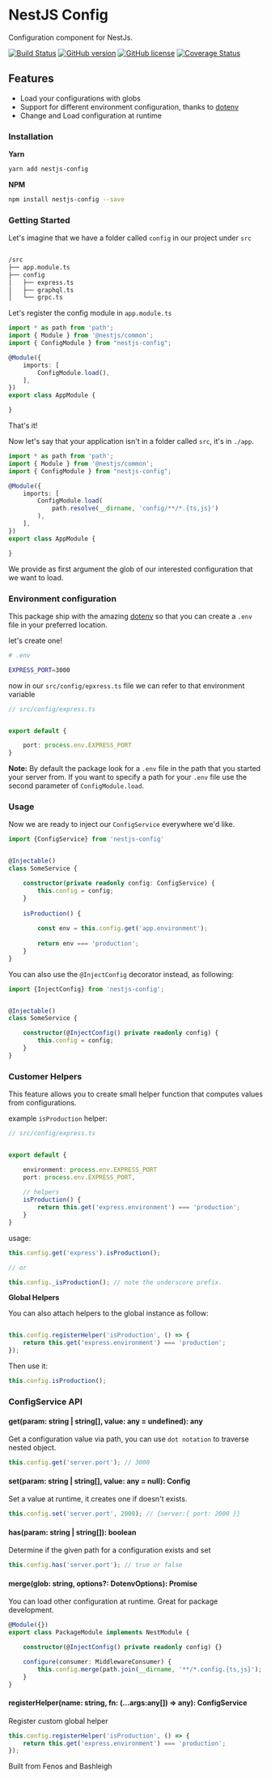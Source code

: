 # NestJS Config

Configuration component for NestJs.


[![Build Status](https://travis-ci.org/bashleigh/nestjs-config.svg?branch=master)](https://travis-ci.org/bashleigh/nestjs-config)
[![GitHub version](https://img.shields.io/npm/v/nestjs-config.svg)](https://www.npmjs.com/package/nestjs-config)
[![GitHub license](https://img.shields.io/github/license/bashleigh/nestjs-config.svg)](https://github.com/bashleigh/nestjs-config/blob/master/LICENSE)
[![Coverage Status](https://coveralls.io/repos/github/bashleigh/nestjs-config/badge.svg?branch=master)](https://coveralls.io/github/bashleigh/nestjs-config?branch=master)

## Features

- Load your configurations with globs
- Support for different environment configuration, thanks to [dotenv](https://github.com/motdotla/dotenv)
- Change and Load configuration at runtime

### Installation

**Yarn**
```bash
yarn add nestjs-config
```

**NPM**
```bash
npm install nestjs-config --save
```

### Getting Started

Let's imagine that we have a folder called `config` in our project under `src`

```bash

/src
├── app.module.ts
├── config
│   ├── express.ts
│   ├── graphql.ts
│   └── grpc.ts
```

Let's register the config module in `app.module.ts`

```ts
import * as path from 'path';
import { Module } from '@nestjs/common';
import { ConfigModule } from "nestjs-config";

@Module({
    imports: [
        ConfigModule.load(),
    ],
})
export class AppModule {

}
```
That's it!

Now let's say that your application isn't in a folder called `src`, it's in `./app`.

```ts
import * as path from 'path';
import { Module } from '@nestjs/common';
import { ConfigModule } from "nestjs-config";

@Module({
    imports: [
        ConfigModule.load(
            path.resolve(__dirname, 'config/**/*.{ts,js}')
        ),
    ],
})
export class AppModule {

}
```

We provide as first argument the glob of our interested configuration that we want to load.

### Environment configuration

This package ship with the amazing [dotenv](https://github.com/motdotla/dotenv) so that you can create
a `.env` file in your preferred location.

let's create one!

```bash
# .env

EXPRESS_PORT=3000
```

now in our `src/config/epxress.ts` file we can refer to that environment variable 

```ts
// src/config/express.ts


export default {

    port: process.env.EXPRESS_PORT
}
```

**Note:** By default the package look for a `.env` file in the path that you started your server from.
If you want to specify a path for your `.env` file use the second parameter of `ConfigModule.load`.


### Usage

Now we are ready to inject our `ConfigService` everywhere we'd like.

```ts
import {ConfigService} from 'nestjs-config'


@Injectable()
class SomeService {

    constructor(private readonly config: ConfigService) {
        this.config = config;
    }
    
    isProduction() {
        
        const env = this.config.get('app.environment');
        
        return env === 'production';
    }
}
```

You can also use the `@InjectConfig` decorator instead, as following:

```ts
import {InjectConfig} from 'nestjs-config';


@Injectable()
class SomeService {

    constructor(@InjectConfig() private readonly config) {
        this.config = config;
    }
}
```

### Customer Helpers
This feature allows you to create small helper function that computes values from configurations.

example `isProduction` helper:

```ts
// src/config/express.ts


export default {

    environment: process.env.EXPRESS_PORT
    port: process.env.EXPRESS_PORT,
    
    // helpers
    isProduction() {
        return this.get('express.environment') === 'production';
    }
}
```

usage:

```ts
this.config.get('express').isProduction();

// or

this.config._isProduction(); // note the underscore prefix.
```

**Global Helpers**

You can also attach helpers to the global instance as follow:

```ts

this.config.registerHelper('isProduction', () => {
    return this.get('express.environment') === 'production';
});
```

Then use it:

```ts
this.config.isProduction();
```

### ConfigService API

#### get(param: string | string[], value: any = undefined): any
Get a configuration value via path, you can use `dot notation` to traverse nested object.

```ts
this.config.get('server.port'); // 3000
```

#### set(param: string | string[], value: any = null): Config
Set a value at runtime, it creates one if doesn't exists.

```ts
this.config.set('server.port', 2000); // {server:{ port: 2000 }}
```

#### has(param: string | string[]): boolean
Determine if the given path for a configuration exists and set

```ts
this.config.has('server.port'); // true or false
```

#### merge(glob: string, options?: DotenvOptions): Promise<void>
You can load other configuration at runtime. Great for package development.

```ts
@Module({})
export class PackageModule implements NestModule {

    constructor(@InjectConfig() private readonly config) {}

    configure(consumer: MiddlewareConsumer) {
        this.config.merge(path.join(__dirname, '**/*.config.{ts,js}');
    }
}
```

#### registerHelper(name: string, fn: (...args:any[]) => any): ConfigService
Register custom global helper

```ts
this.config.registerHelper('isProduction', () => {
    return this.get('express.environment') === 'production';
});
```

Built from Fenos and Bashleigh
